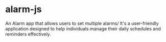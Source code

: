 # alarm-js
An Alarm app that allows users to set multiple alarms/ It's a user-friendly application designed to help individuals manage their daily schedules and reminders effectively.
